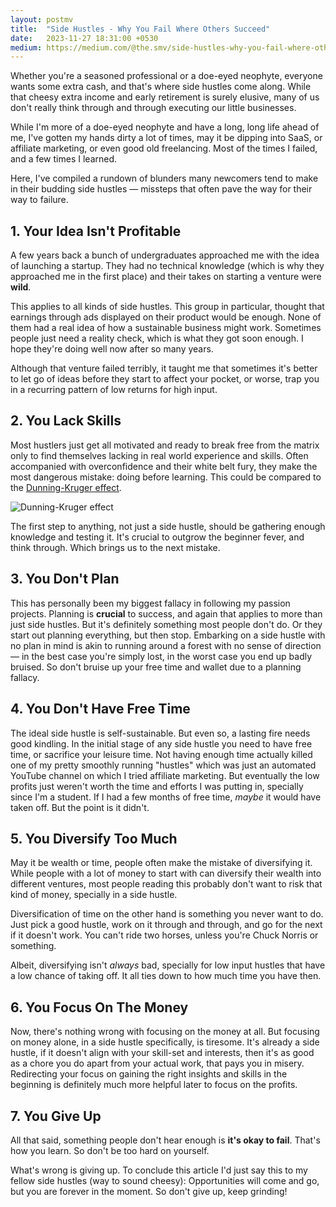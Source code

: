 ```yaml
---
layout: postmv
title:  "Side Hustles - Why You Fail Where Others Succeed"
date:   2023-11-27 18:31:00 +0530
medium: https://medium.com/@the.smv/side-hustles-why-you-fail-where-others-succeed-761a6baec63d
---
```

Whether you're a seasoned professional or a doe-eyed neophyte, everyone wants some extra cash, and that's where side hustles come along. While that cheesy extra income and early retirement is surely elusive, many of us don't really think through and through executing our little businesses.

While I'm more of a doe-eyed neophyte and have a long, long life ahead of me, I've gotten my hands dirty a lot of times, may it be dipping into SaaS, or affiliate marketing, or even good old freelancing. Most of the times I failed, and a few times I learned.

Here, I've compiled a rundown of blunders many newcomers tend to make in their budding side hustles — missteps that often pave the way for their way to failure.

## 1. Your Idea Isn't Profitable
A few years back a bunch of undergraduates approached me with the idea of launching a startup. They had no technical knowledge (which is why they approached me in the first place) and their takes on starting a venture were **wild**.

This applies to all kinds of side hustles. This group in particular, thought that earnings through ads displayed on their product would be enough. None of them had a real idea of how a sustainable business might work. Sometimes people just need a reality check, which is what they got soon enough. I hope they're doing well now after so many years.

Although that venture failed terribly, it taught me that sometimes it's better to let go of ideas before they start to affect your pocket, or worse, trap you in a recurring pattern of low returns for high input.

## 2. You Lack Skills
Most hustlers just get all motivated and ready to break free from the matrix only to find themselves lacking in real world experience and skills. Often accompanied with overconfidence and their white belt fury, they make the most dangerous mistake: doing before learning. This could be compared to the [Dunning-Kruger effect](https://en.wikipedia.org/wiki/Dunning%E2%80%93Kruger_effect).

![Dunning-Kruger effect](/blog/assets/images/Dunning_Kruger.png)

The first step to anything, not just a side hustle, should be gathering enough knowledge and testing it. It's crucial to outgrow the beginner fever, and think through. Which brings us to the next mistake.

## 3. You Don't Plan
This has personally been my biggest fallacy in following my passion projects. Planning is **crucial** to success, and again that applies to more than just side hustles. But it's definitely something most people don't do. Or they start out planning everything, but then stop. Embarking on a side hustle with no plan in mind is akin to running around a forest with no sense of direction — in the best case you're simply lost, in the worst case you end up badly bruised. So don't bruise up your free time and wallet due to a planning fallacy.

## 4. You Don't Have Free Time
The ideal side hustle is self-sustainable. But even so, a lasting fire needs good kindling. In the initial stage of any side hustle you need to have free time, or sacrifice your leisure time. Not having enough time actually killed one of my pretty smoothly running "hustles" which was just an automated YouTube channel on which I tried affiliate marketing. But eventually the low profits just weren't worth the time and efforts I was putting in, specially since I'm a student. If I had a few months of free time, *maybe* it would have taken off. But the point is it didn't.

## 5. You Diversify Too Much
May it be wealth or time, people often make the mistake of diversifying it. While people with a lot of money to start with can diversify their wealth into different ventures, most people reading this probably don't want to risk that kind of money, specially in a side hustle.

Diversification of time on the other hand is something you never want to do. Just pick a good hustle, work on it through and through, and go for the next if it doesn't work. You can't ride two horses, unless you're Chuck Norris or something.

Albeit, diversifying isn't *always* bad, specially for low input hustles that have a low chance of taking off. It all ties down to how much time you have then.

## 6. You Focus On The Money
Now, there's nothing wrong with focusing on the money at all. But focusing on money alone, in a side hustle specifically, is tiresome. It's already a side hustle, if it doesn't align with your skill-set and interests, then it's as good as a chore you do apart from your actual work, that pays you in misery. Redirecting your focus on gaining the right insights and skills in the beginning is definitely much more helpful later to focus on the profits.

## 7. You Give Up
All that said, something people don't hear enough is **it's okay to fail**. That's how you learn. So don't be too hard on yourself.

What's wrong is giving up. To conclude this article I'd just say this to my fellow side hustles (way to sound cheesy): Opportunities will come and go, but you are forever in the moment. So don't give up, keep grinding!
